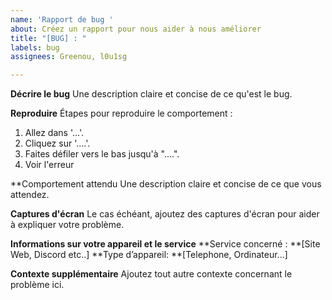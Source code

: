 ```yaml
---
name: 'Rapport de bug '
about: Créez un rapport pour nous aider à nous améliorer
title: "[BUG] : "
labels: bug
assignees: Greenou, l0u1sg

---
```


**Décrire le bug**
Une description claire et concise de ce qu'est le bug.

**Reproduire**
Étapes pour reproduire le comportement :
1. Allez dans '...'.
2. Cliquez sur '....'.
3. Faites défiler vers le bas jusqu'à "....".
4. Voir l'erreur

**Comportement attendu
Une description claire et concise de ce que vous attendez.

**Captures d'écran**
Le cas échéant, ajoutez des captures d'écran pour aider à expliquer votre problème.

**Informations sur votre appareil et le service**
**Service concerné : **[Site Web, Discord etc..]
**Type d’appareil: **[Telephone, Ordinateur...]

**Contexte supplémentaire**
Ajoutez tout autre contexte concernant le problème ici.
